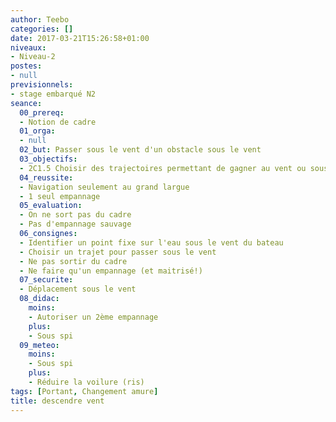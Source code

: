 ```yaml
---
author: Teebo
categories: []
date: 2017-03-21T15:26:58+01:00
niveaux:
- Niveau-2
postes:
- null
previsionnels:
- stage embarqué N2
seance:
  00_prereq:
  - Notion de cadre
  01_orga:
  - null
  02_but: Passer sous le vent d'un obstacle sous le vent
  03_objectifs:
  - 2C1.5 Choisir des trajectoires permettant de gagner au vent ou sous le vent
  04_reussite:
  - Navigation seulement au grand largue
  - 1 seul empannage
  05_evaluation:
  - On ne sort pas du cadre
  - Pas d'empannage sauvage
  06_consignes:
  - Identifier un point fixe sur l'eau sous le vent du bateau
  - Choisir un trajet pour passer sous le vent
  - Ne pas sortir du cadre
  - Ne faire qu'un empannage (et maitrisé!)
  07_securite:
  - Déplacement sous le vent
  08_didac:
    moins:
    - Autoriser un 2ème empannage
    plus:
    - Sous spi
  09_meteo:
    moins:
    - Sous spi
    plus:
    - Réduire la voilure (ris)
tags: [Portant, Changement amure]
title: descendre vent
---
```

